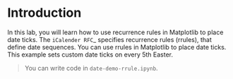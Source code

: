 # Introduction

In this lab, you will learn how to use recurrence rules in Matplotlib to place date ticks. The `iCalender RFC`\_ specifies recurrence rules (rrules), that define date sequences. You can use rrules in Matplotlib to place date ticks. This example sets custom date ticks on every 5th Easter.

> You can write code in `date-demo-rrule.ipynb`.
